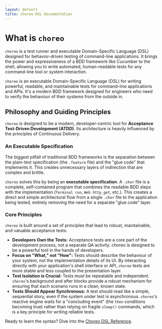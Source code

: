 ```yaml
---
layout: default
title: choreo DSL Documentation
---
```


# What is `choreo`

`choreo` is a test runner and executable Domain-Specific Language (DSL) designed for behavior-driven testing of
command-line applications. It brings the power and expressiveness of a BDD framework like Cucumber to the shell,
allowing you to write automated, human-readable tests for any command-line tool or system interaction.

`choreo` is an executable Domain-Specific Language (DSL) for writing powerful, readable, and maintainable tests for
command-line applications and APIs. It's a modern BDD framework designed for engineers who need to
verify the behaviour of their systems from the outside in.

## Philosophy and Guiding Principles

`choreo` is designed to be a modern, developer-centric tool for **Acceptance Test-Driven Development (ATDD)**. Its
architecture is heavily influenced by the principles of Continuous Delivery.

### An Executable Specification

The biggest pitfall of traditional BDD frameworks is the separation between the plain-text specification (the `.feature`
file) and the "glue code" that implements it. This creates unnecessary layers of indirection that are complex and
brittle.

`choreo` solves this by being an **executable specification**. A `.chor` file is a complete, self-contained program that
combines the readable BDD steps with the implementation (`Terminal run`, `Web http_get`, etc.). This creates a direct
and simple architectural flow from a single `.chor` file to the application being tested, entirely removing the need for
a separate "glue code" layer.

### Core Principles

`choreo` is built around a set of principles that lead to robust, maintainable, and valuable acceptance tests:

- **Developers Own the Tests:** Acceptance tests are a core part of the development process, not a separate QA activity.
  choreo is designed to be a powerful tool in the hands of developers.
- **Focus on "What," not "How":** Tests should describe the behaviour of your system, not the implementation details of
  its UI. By interacting directly with your application's shell interface or API, `choreo` tests are more stable and
  less coupled to the presentation layer.
- **Test Isolation is Crucial:** Tests must be repeatable and independent. `choreo`'s background and after blocks
  provide a robust mechanism for ensuring that each scenario runs in a clean, known state.
- **Tests Should Appear Synchronous:** A test should read like a simple, sequential story, even if the system under test
  is asynchronous. `choreo`'s reactive engine waits for a "concluding event" (the `then` conditions becoming true)
  rather than relying on fragile `sleep()` commands, which is a key principle for writing reliable tests.

Ready to learn the syntax? Dive into the [Choreo DSL Reference](/choreo/docs/choreo-reference).
